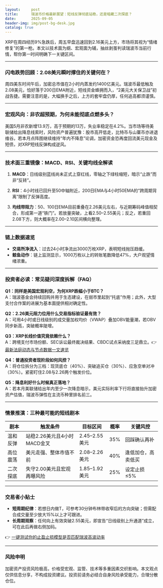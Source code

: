 ```yaml
---
layout:     post
title:      瑞波币价格最新展望：短线反弹彻底站稳，还是暗藏二次探底？
date:       2025-09-05
header-img: img/post-bg-desk.jpg
catalog: true
---
```


XRP在周四经历9%急跌后，周五早盘迅速回到2.16美元上方，市场将其视为“情绪修复”的第一枪。本文以技术面为纲、宏观面为辅，抽丝剥茧判读瑞波币当前行情，帮你第一时间明确下一关键区间。

---

### 闪电跌势回顾：2.08美元瞬时撑住的关键何在？
周四美东时间午后，加密总市值在2小时内蒸发约1400亿美元。瑞波币最低触及2.08美元，恰好落于200日EMA附近，短线资金蜂拥而入，“2美元大关保卫战”初战告捷。需要注意的是，大幅换手之后，上方的套牢盘仍厚，任何追高都须谨慎。

---

### 宏观风向：非农超预期，为何未能彻底点燃多头？

美国5月非农新增13.9万，高于预期的13万，失业率稳定在4.2%。当市场等待美联储给出降息线索时，风险资产普遍犹豫：股市高开低走，比特币与山寨币亦进退维谷。若本月点阵图继续维持“年内不降息”论调，加密资金恐再度回流美元现金及短债，对XRP短线反弹构成逆风。

---

### 技术面三重镜像：MACD、RSI、关键均线全解读
1. **MACD**：日线级别蓝线尚未正式上穿红线，零轴之下绿柱缩短，暗示“止跌”而非“反转”。
   
2. **RSI**：4小时线已回升至50中轴附近，200日EMA与4小时50EMA的“跨周期背离”限制了反弹高度。

3. **均线带阻力**：50、100日EMA目前重叠在2.26美元左右，与近期筹码峰值相契合，形成第一道“铁门”。若放量突破，上看2.50–2.55美元；反之，若重回2.08下方，则大概率在2.00–2.10区间横向整理。

---

### 链上数据速览
- **交易所净流入**：过去24小时净流出3000万枚XRP，表明短线抛压趋缓。
- **鲸鱼动作**：链上监测显示，1000万枚以上的转账笔数降低47%，大户观望情绪浓重。

---

### 投资者必读：常见疑问深度拆解（FAQ）

**Q1：同样是美国宏观利空，为何XRP跌幅小于BTC？**  
A：瑞波基金会持续回购并用于生态建设，在弱市里起到“托底”作用；此外，大型支付合作案的进展为基本面提供相对确定性。

**Q2：2.26美元阻力位用什么交易指标验证最有效？**  
A：可用4小时或日线级别的成交量加权均价（VWAP）叠加OBV能量潮，若OBV同步新高，突破概率陡增。

**Q3：XRP长线价值究竟依赖什么？**  
A：跨境支付市场份额、SEC诉讼最终裁决结果、CBDC试点采纳度三足鼎立。👉 [最新法庭动态与节点数据一文速览](https://okxdog.com/)

**Q4：普通投资者现阶段如何风控？**  
A：将仓位拆分为三档：现货底仓（40%）、突破追买仓（30%）、应急空单对冲（30%）。紧密盯住2.08与2.26两个触发价位。

**Q5：降息利好什么时候真正落地？**  
A：若本月美联储给出年内至少一次降息暗示，美元实际利率下行将直接抬升加密资产估值，瑞波币弹性在主流币种里排名前三。

---

### 情景推演：三种最可能的短线剧本  

| 剧本 | 触发条件 | 目标区间 | 概率 | 关键风控  
---|---|---|---|---  
温和反弹 | 站稳2.26美元且4小时MACD金叉 | 2.45–2.55美元 | 35% | 回踩确认再补  
高位震荡 | 美元走强、整体市值不前 | 2.08–2.26美元 | 40% | 逢低加仓，高卖低买  
二次探底 | 失守2.00美元且宏观再曝风险 | 1.85–1.92美元 | 25% | 设定止损≤5%  

---

### 交易者小贴士
- **短周期纪律**：若想日内做T，可参考30分钟布林带收窄后的方向突破；但需配合成交量至少放大15%以上才可跟进。  
- **长周期观察**：任何向上有效突破2.55美元，即宣告“日线级别上升通道”成立，可在此后再做右侧加码。  

👉 [一键测试你的止盈止损模型是否匹配瑞波高波动率](https://okxdog.com/)

---

### 风险申明
加密资产投资风险极高，价格受宏观、监管、技术等多重因素交织影响。本文观点仅供信息分享，不构成投资建议。投资前请务必结合自身风险承受能力，合理分散仓位。